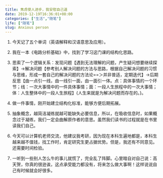 ```yaml
---
title: 焦虑使人进步，我安慰自己道
date: 2019-12-19T16:36:01+08:00
categories: ["生活","随笔"]
life: ["随笔"]
slug: Anxious person
---
```


1. 今天记了五个单词（英语解释和汉语意思及应用）。

   

2. 我在一本《电路分析基础》中，找到了学习这门课的结构化思路。

   

3. 思索了一个逻辑关系：发现问题【遇到无法理解的问题，产生疑问想要继续探索】→解决问题【参考别人解决问题的方法与思路，根据自己解决问题的习惯与思维，形成一套自己的解决问题的方法论==＞并非普适，定期迭代】→后期反思【由一点引一线，由一线引一面，由一面引一体。点：具体事情的一个环节；线：一次大事情中的一件具体事情；面：一段人生旅程中的一次大事情；体：人生整体中的一段人生旅程】{人生来就是为解决问题而存在的。}。

   

4. 做一件事情，刚开始建立结构化标准，能够方便后期拓展。

   

5. 抽象概念，越简洁凝练就越可能缺失必要信息，所以，在吸收信息时，如果概念过于凝练，我们一定会曲解原作者的意思。虽然我们读书的过程就是在书里读我们自己。

   

6. 今天可以计算机老师交流，他建议我考研，因为现在本科生遍地都是，本科生越来越不值钱，找工作时，肯定研究生更占据优势。但是，我还有不同意见。还需要时间检验。

   

7. 一听到一些别人怎么牛的事儿就慌了，完全乱了阵脚。心里暗自对自己说：高天贺，你真的很逊诶，这点承受能力都没有，将来怎么做大事啊！这样说说自己有时候就会好很多。